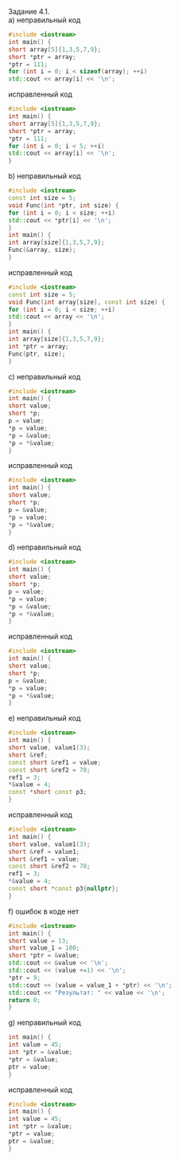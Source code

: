 Задание 4.1.  
a) неправильный код
```cpp
#include <iostream>
int main() {
short array[5]{1,3,5,7,9};
short *ptr = array;
*ptr = 111;
for (int i = 0; i < sizeof(array); ++i)
std::cout << array[i] << '\n';
```
исправленный код
```cpp
#include <iostream>
int main() {
short array[5]{1,3,5,7,9};
short *ptr = array;
*ptr = 111;
for (int i = 0; i < 5; ++i)
std::cout << array[i] << '\n';
}
```
b) неправильный код
```cpp
#include <iostream>
const int size = 5;
void Func(int *ptr, int size) {
for (int i = 0; i < size; ++i)
std::cout << *ptr[i] << '\n';
}
int main() {
int array[size]{1,3,5,7,9};
Func(&array, size);
}
```
исправленный код
```cpp
#include <iostream>
const int size = 5;
void Func(int array[size], const int size) {
for (int i = 0; i < size; ++i)
std::cout << array << '\n';
}
int main() {
int array[size]{1,3,5,7,9};
int *ptr = array;
Func(ptr, size);
}
```
c) неправильный код
```cpp
#include <iostream>
int main() {
short value;
short *p;
p = value;
*p = value;
*p = &value;
*p = *&value;
}
```
исправленный код
```cpp
#include <iostream>
int main() {
short value;
short *p;
p = &value;
*p = value;
*p = *&value;
}
```
d) неправильный код
```cpp
#include <iostream>
int main() {
short value;
short *p;
p = value;
*p = value;
*p = &value;
*p = *&value;
}
```
исправленный код
```cpp
#include <iostream>
int main() {
short value;
short *p;
p = &value;
*p = value;
*p = *&value;
}
```
e) неправильный код
```cpp
#include <iostream>
int main() {
short value, value1(3);
short &ref;
const short &ref1 = value;
const short &ref2 = 78;
ref1 = 3;
*&value = 4;
const *short const p3;
}
```
исправленный код
```cpp
#include <iostream>
int main() {
short value, value1(3);
short &ref = value1;
short &ref1 = value;
const short &ref2 = 78;
ref1 = 3;
*&value = 4;
const short *const p3{nullptr};
}
```
f) ошибок в коде нет
```cpp
#include <iostream>
int main() {
short value = 13;
short value_1 = 100;
short *ptr = &value;
std::cout << &value << '\n';
std::cout << (value +=1) << '\n';
*ptr = 9;
std::cout << (value = value_1 + *ptr) << '\n';
std::cout << "Результат: " << value << '\n';
return 0;
}
```
g) неправильный код
```cpp
int main() {
int value = 45;
int *ptr = &value;
*ptr = &value;
ptr = value;
}
```
исправленный код
```cpp
#include <iostream>
int main() {
int value = 45;
int *ptr = &value;
*ptr = value;
ptr = &value;
}
```
